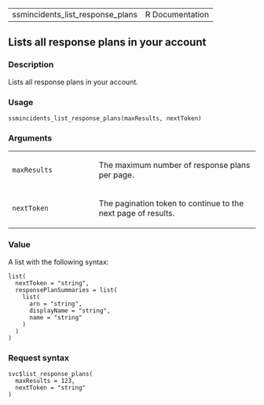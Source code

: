 <table style="width: 100%;">
<tbody>
<tr class="odd">
<td>ssmincidents_list_response_plans</td>
<td style="text-align: right;">R Documentation</td>
</tr>
</tbody>
</table>

## Lists all response plans in your account

### Description

Lists all response plans in your account.

### Usage

    ssmincidents_list_response_plans(maxResults, nextToken)

### Arguments

<table>
<colgroup>
<col style="width: 35%" />
<col style="width: 65%" />
</colgroup>
<tbody>
<tr class="odd">
<td><code
id="ssmincidents_list_response_plans_:_maxResults">maxResults</code></td>
<td><p>The maximum number of response plans per page.</p></td>
</tr>
<tr class="even">
<td><code
id="ssmincidents_list_response_plans_:_nextToken">nextToken</code></td>
<td><p>The pagination token to continue to the next page of
results.</p></td>
</tr>
</tbody>
</table>

### Value

A list with the following syntax:

    list(
      nextToken = "string",
      responsePlanSummaries = list(
        list(
          arn = "string",
          displayName = "string",
          name = "string"
        )
      )
    )

### Request syntax

    svc$list_response_plans(
      maxResults = 123,
      nextToken = "string"
    )
